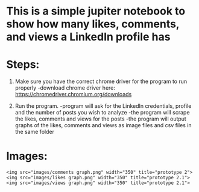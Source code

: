 # This is a simple jupiter notebook to show how many likes, comments, and views a LinkedIn profile has

# Steps: 
  1. Make sure you have the correct chrome driver for the program to run properly 
    -download chrome driver here: https://chromedriver.chromium.org/downloads 
  
  2. Run the program.
    -program will ask for the LinkedIn credentials, profile and the number of posts you wish to analyze
    -the program will scrape the likes, comments and views for the posts 
    -the program will output graphs of the likes, comments and views as image files and csv files in the same folder
    
# Images:

    <img src="images/comments graph.png" width="350" title="prototype 2">
    <img src="images/likes graph.png" width="350" title="prototype 2.1">
    <img src="images/views graph.png" width="350" title="prototype 2.1">
